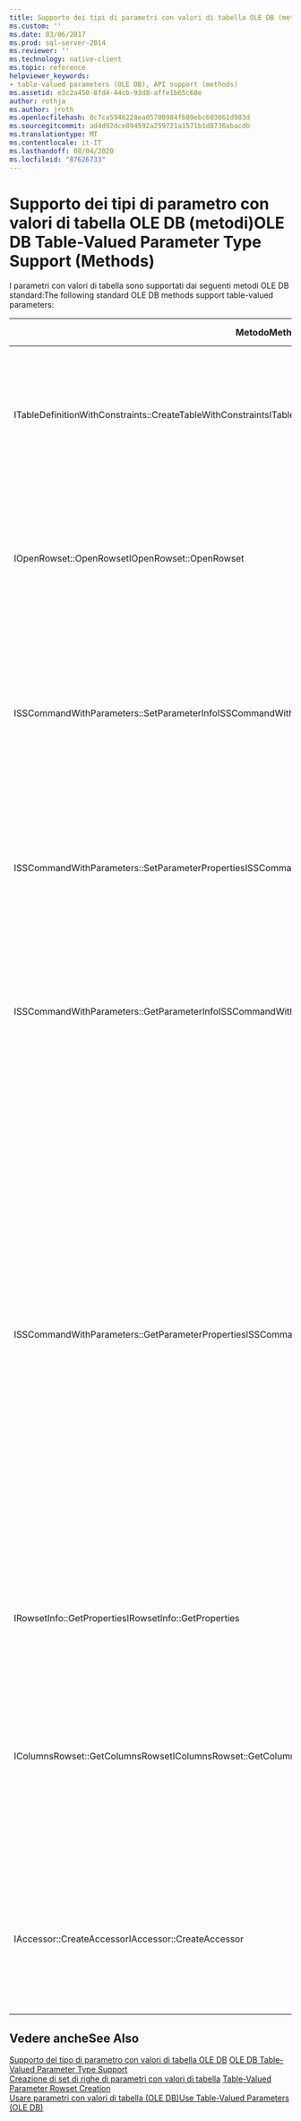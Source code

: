 ```yaml
---
title: Supporto dei tipi di parametri con valori di tabella OLE DB (metodi) | Microsoft Docs
ms.custom: ''
ms.date: 03/06/2017
ms.prod: sql-server-2014
ms.reviewer: ''
ms.technology: native-client
ms.topic: reference
helpviewer_keywords:
- table-valued parameters (OLE DB), API support (methods)
ms.assetid: e3c2a450-8fd4-44cb-93d8-affe1b65c68e
author: rothja
ms.author: jroth
ms.openlocfilehash: 8c7ca5946228ea05708984fb89ebc603061d983d
ms.sourcegitcommit: ad4d92dce894592a259721a1571b1d8736abacdb
ms.translationtype: MT
ms.contentlocale: it-IT
ms.lasthandoff: 08/04/2020
ms.locfileid: "87626733"
---
```

# <a name="ole-db-table-valued-parameter-type-support-methods"></a><span data-ttu-id="583db-102">Supporto dei tipi di parametro con valori di tabella OLE DB (metodi)</span><span class="sxs-lookup"><span data-stu-id="583db-102">OLE DB Table-Valued Parameter Type Support (Methods)</span></span>
  <span data-ttu-id="583db-103">I parametri con valori di tabella sono supportati dai seguenti metodi OLE DB standard:</span><span class="sxs-lookup"><span data-stu-id="583db-103">The following standard OLE DB methods support table-valued parameters:</span></span>  
  
|<span data-ttu-id="583db-104">Metodo</span><span class="sxs-lookup"><span data-stu-id="583db-104">Method</span></span>|<span data-ttu-id="583db-105">Supporto dei parametri con valori di tabella</span><span class="sxs-lookup"><span data-stu-id="583db-105">Table-valued parameter support</span></span>|  
|------------|-------------------------------------|  
|<span data-ttu-id="583db-106">ITableDefinitionWithConstraints::CreateTableWithConstraints</span><span class="sxs-lookup"><span data-stu-id="583db-106">ITableDefinitionWithConstraints::CreateTableWithConstraints</span></span>|<span data-ttu-id="583db-107">Utilizzato quando si conoscono le informazioni sul tipo di parametro con valori di tabella e si desidera creare un'istanza dell'oggetto set di righe di parametri con valori di tabella in base alle informazioni sul tipo.</span><span class="sxs-lookup"><span data-stu-id="583db-107">Used when you know type information of table-valued parameter, and want to instantiate a table-valued parameter rowset object based on the type-information.</span></span><br /><br /> <span data-ttu-id="583db-108">Per altre informazioni, vedere "Scenario statico" in [Creazione di un set di righe di parametri con valori di tabella](table-valued-parameter-rowset-creation.md).</span><span class="sxs-lookup"><span data-stu-id="583db-108">For more information, see "Static Scenario" in [Table-Valued Parameter Rowset Creation](table-valued-parameter-rowset-creation.md).</span></span>|  
|<span data-ttu-id="583db-109">IOpenRowset::OpenRowset</span><span class="sxs-lookup"><span data-stu-id="583db-109">IOpenRowset::OpenRowset</span></span>|<span data-ttu-id="583db-110">Utilizzato quando non si conoscono le informazioni sul tipo di un parametro con valori di tabella e si desidera creare un'istanza dell'oggetto set di righe di parametri con valori di tabella in base alle informazioni sui metadati recuperate dal server.</span><span class="sxs-lookup"><span data-stu-id="583db-110">Used when you do not know the type information of a table-valued parameter, and want to instantiate a table-valued parameter rowset object based on metadata information retrieved from the server.</span></span><br /><br /> <span data-ttu-id="583db-111">Per altre informazioni, vedere "Scenario dinamico" in [Creazione di un set di righe di parametri con valori di tabella](table-valued-parameter-rowset-creation.md).</span><span class="sxs-lookup"><span data-stu-id="583db-111">For more information, see "Dynamic Scenario" in [Table-Valued Parameter Rowset Creation](table-valued-parameter-rowset-creation.md).</span></span>|  
|<span data-ttu-id="583db-112">ISSCommandWithParameters::SetParameterInfo</span><span class="sxs-lookup"><span data-stu-id="583db-112">ISSCommandWithParameters::SetParameterInfo</span></span>|<span data-ttu-id="583db-113">Per specificare un parametro del comando con parametri con valori di tabella, il consumer specifica il tipo del parametro come "table" o "DBTYPE_TABLE" nel membro *pwszName* della struttura DBPARAMBINDINFO.</span><span class="sxs-lookup"><span data-stu-id="583db-113">To specify a table-valued parameter command parameter, the consumer specifies the type of the parameter as "table" or "DBTYPE_TABLE" in the *pwszName* member of DBPARAMBINDINFO structure.</span></span> <span data-ttu-id="583db-114">Il campo *ulParamSize* è impostato su ~0.</span><span class="sxs-lookup"><span data-stu-id="583db-114">The *ulParamSize* is set to ~0.</span></span> <span data-ttu-id="583db-115">Per altre informazioni, vedere "Specifica del parametro con valori di tabella" in [Esecuzione di comandi contenenti parametri con valori di tabella](executing-commands-containing-table-valued-parameters.md).</span><span class="sxs-lookup"><span data-stu-id="583db-115">For more information, see "Table-Valued Parameter Specification" in [Executing Commands Containing Table-Valued Parameters](executing-commands-containing-table-valued-parameters.md).</span></span>|  
|<span data-ttu-id="583db-116">ISSCommandWithParameters::SetParameterProperties</span><span class="sxs-lookup"><span data-stu-id="583db-116">ISSCommandWithParameters::SetParameterProperties</span></span>|<span data-ttu-id="583db-117">Imposta le proprietà specifiche per i parametri con valori di tabella, ad esempio nome dello schema, nome del tipo, ordine delle colonne e colonne predefinite.</span><span class="sxs-lookup"><span data-stu-id="583db-117">Sets properties specific to table-valued parameters, such as schema name, type name, column order, and default columns.</span></span><br /><br /> <span data-ttu-id="583db-118">Il consumer specifica il numero ordinale del parametro nel membro *iOrdinal* della struttura SSPARAMPROPS.</span><span class="sxs-lookup"><span data-stu-id="583db-118">The consumer specifies the ordinal of the parameter in the *iOrdinal* of the SSPARAMPROPS structure.</span></span> <span data-ttu-id="583db-119">Il set di proprietà richiesto è DBPROPSET_SQLSERVERPARAMETER.</span><span class="sxs-lookup"><span data-stu-id="583db-119">The property set requested is DBPROPSET_SQLSERVERPARAMETER.</span></span>|  
|<span data-ttu-id="583db-120">ISSCommandWithParameters::GetParameterInfo</span><span class="sxs-lookup"><span data-stu-id="583db-120">ISSCommandWithParameters::GetParameterInfo</span></span>|<span data-ttu-id="583db-121">Ottiene i tipi di tutti i parametri per un comando specificato.</span><span class="sxs-lookup"><span data-stu-id="583db-121">Gets the types of all the parameters to a specified command.</span></span><br /><br /> <span data-ttu-id="583db-122">Per i parametri con valori di tabella, il tipo del campo *wType* nella struttura DBPARAMINFO sarà DBTYPE_TABLE.</span><span class="sxs-lookup"><span data-stu-id="583db-122">For table-valued parameters, the *wType* field in DBPARAMINFO structure will have type DBTYPE_TABLE.</span></span> <span data-ttu-id="583db-123">Il campo *ulParamSize* verrà impostato su ~0 per indicare che la lunghezza non è nota.</span><span class="sxs-lookup"><span data-stu-id="583db-123">The *ulParamSize* field will be set to ~0 to indicate unknown length.</span></span>|  
|<span data-ttu-id="583db-124">ISSCommandWithParameters::GetParameterProperties</span><span class="sxs-lookup"><span data-stu-id="583db-124">ISSCommandWithParameters::GetParameterProperties</span></span>|<span data-ttu-id="583db-125">Ottiene informazioni sul tipo aggiuntive per i parametri del tipo DBTYPE_TABLE.</span><span class="sxs-lookup"><span data-stu-id="583db-125">Gets additional type information for parameters of the DBTYPE_TABLE type.</span></span><br /><br /> <span data-ttu-id="583db-126">Il consumer specifica il numero ordinale del parametro nel membro *iOrdinal* della struttura SSPARAMPROPS.</span><span class="sxs-lookup"><span data-stu-id="583db-126">The consumer specifies the ordinal of the parameter in the *iOrdinal* member of the SSPARAMPROPS structure.</span></span> <span data-ttu-id="583db-127">Il consumer può richiedere qualsiasi proprietà presente nel set di proprietà DBPROPSET_SQLSERVERPARAMETER riportata in ISSCommandWithParameters::SetParameterProperties.</span><span class="sxs-lookup"><span data-stu-id="583db-127">The consumer can request any of the properties in the DBPROPSET_SQLSERVERPARAMETER property set that are listed under ISSCommandWithParameters::SetParameterProperties.</span></span><br /><br /> <span data-ttu-id="583db-128">Poiché il consumer non conosce il tipo di parametro con valori di tabella, il provider deve impostare SSPROP_PARAM_TYPE_TYPENAME, SSPROP_PARAM_TYPE_SCHEMANAME e SSPROP_PARAM_TYPE_CATALOGNAME sui valori corretti.</span><span class="sxs-lookup"><span data-stu-id="583db-128">Because the consumer does not know the table-valued parameter type, the provider must set the SSPROP_PARAM_TYPE_TYPENAME, SSPROP_PARAM_TYPE_SCHEMANAME, and SSPROP_PARAM_TYPE_CATALOGNAME to their correct values.</span></span> <span data-ttu-id="583db-129">Le proprietà restanti, SSPROP_PARAM_TABLE_DEFAULT_COLUMNS e SSPROP_PARAM_TABLE_COLUMN_SORT_ORDER, utilizzeranno i valori predefiniti.</span><span class="sxs-lookup"><span data-stu-id="583db-129">The remaining properties, SSPROP_PARAM_TABLE_DEFAULT_COLUMNS and SSPROP_PARAM_TABLE_COLUMN_SORT_ORDER, will have their default values.</span></span> <span data-ttu-id="583db-130">Dopo che il consumer ha individuato il nome del tipo di parametro con valori di tabella, usa IOpenRowset::OpenRowset per creare un'istanza di questo parametro con valori di tabella, specificando il nome del tipo di parametro con valori di tabella.</span><span class="sxs-lookup"><span data-stu-id="583db-130">After the consumer has discovered the table-valued parameter type name, it uses IOpenRowset::OpenRowset to create an instance of this table-valued parameter, specifying the name of table-valued parameter type.</span></span> <span data-ttu-id="583db-131">Per altre informazioni, vedere [Individuazione dei tipi di parametri con valori di tabella](../../database-engine/dev-guide/table-valued-parameter-type-discovery.md).</span><span class="sxs-lookup"><span data-stu-id="583db-131">For more information, see [Table-Valued Parameter Type Discovery](../../database-engine/dev-guide/table-valued-parameter-type-discovery.md).</span></span>|  
|<span data-ttu-id="583db-132">IRowsetInfo::GetProperties</span><span class="sxs-lookup"><span data-stu-id="583db-132">IRowsetInfo::GetProperties</span></span>|<span data-ttu-id="583db-133">Ottiene le proprietà del set di righe di parametri con valori di tabella.</span><span class="sxs-lookup"><span data-stu-id="583db-133">Gets table-valued parameter rowset properties.</span></span> <span data-ttu-id="583db-134">Il consumer può utilizzare queste proprietà per configurare le associazioni in modo ottimale.</span><span class="sxs-lookup"><span data-stu-id="583db-134">The consumer can use these properties to optimally set up bindings.</span></span>|  
|<span data-ttu-id="583db-135">IColumnsRowset::GetColumnsRowset</span><span class="sxs-lookup"><span data-stu-id="583db-135">IColumnsRowset::GetColumnsRowset</span></span>|<span data-ttu-id="583db-136">Recupera le informazioni sui metadati relative a una tabella di [!INCLUDE[ssNoVersion](../../includes/ssnoversion-md.md)].</span><span class="sxs-lookup"><span data-stu-id="583db-136">Retrieves metadata information about a [!INCLUDE[ssNoVersion](../../includes/ssnoversion-md.md)] table.</span></span> <span data-ttu-id="583db-137">Per i parametri con valori di tabella, questa stessa interfaccia fornisce informazioni dettagliate sui metadati relative a ogni colonna, ad esempio:</span><span class="sxs-lookup"><span data-stu-id="583db-137">For table-valued parameters, this same interface provides detailed metadata information about each column, such as the following:</span></span><br /><br /> <span data-ttu-id="583db-138">-DBCOLUMN_FLAGS indica il supporto di valori null tramite il bit DBCOLUMNFLAGS_ISNULLABLE.</span><span class="sxs-lookup"><span data-stu-id="583db-138">-   DBCOLUMN_FLAGS indicates nullability through the DBCOLUMNFLAGS_ISNULLABLE bit.</span></span><br /><span data-ttu-id="583db-139">-DBCOLUMN_ISUNIQUE indica se la colonna è una colonna Identity.</span><span class="sxs-lookup"><span data-stu-id="583db-139">-   DBCOLUMN_ISUNIQUE indicates whether the column is an identity column.</span></span><br /><span data-ttu-id="583db-140">-DBCOLUMN_COMPUTEMODE indica se la colonna è calcolata.</span><span class="sxs-lookup"><span data-stu-id="583db-140">-   DBCOLUMN_COMPUTEMODE indicates whether the column is computed.</span></span>|  
|<span data-ttu-id="583db-141">IAccessor::CreateAccessor</span><span class="sxs-lookup"><span data-stu-id="583db-141">IAccessor::CreateAccessor</span></span>|<span data-ttu-id="583db-142">Per associare un oggetto set di righe di parametri con valori di tabella a un parametro del comando, creare una funzione di accesso con il membro *wType* impostato su DBTYPE_TABLE.</span><span class="sxs-lookup"><span data-stu-id="583db-142">To bind a table-valued parameter rowset object to a command parameter, you create an accessor with its *wType* member set to DBTYPE_TABLE.</span></span> <span data-ttu-id="583db-143">La struttura DBOBJECT conterrà l'interfaccia IID_IRowset o un'altra interfaccia valida dell'oggetto set di righe nel membro *iid*.</span><span class="sxs-lookup"><span data-stu-id="583db-143">The DBOBJECT structure will contain IID_IRowset or any other valid rowset object interface in the *iid* member.</span></span> <span data-ttu-id="583db-144">Il resto dei campi viene gestito in modo analogo a DBTYPE_IUNKNOWN.</span><span class="sxs-lookup"><span data-stu-id="583db-144">The rest of the fields are treated similarly to DBTYPE_IUNKNOWN.</span></span>|  
  
## <a name="see-also"></a><span data-ttu-id="583db-145">Vedere anche</span><span class="sxs-lookup"><span data-stu-id="583db-145">See Also</span></span>  
 <span data-ttu-id="583db-146">[Supporto del tipo di parametro con valori di tabella OLE DB](ole-db-table-valued-parameter-type-support.md) </span><span class="sxs-lookup"><span data-stu-id="583db-146">[OLE DB Table-Valued Parameter Type Support](ole-db-table-valued-parameter-type-support.md) </span></span>  
 <span data-ttu-id="583db-147">[Creazione di set di righe di parametri con valori di tabella](table-valued-parameter-rowset-creation.md) </span><span class="sxs-lookup"><span data-stu-id="583db-147">[Table-Valued Parameter Rowset Creation](table-valued-parameter-rowset-creation.md) </span></span>  
 [<span data-ttu-id="583db-148">Usare parametri con valori di tabella &#40;OLE DB&#41;</span><span class="sxs-lookup"><span data-stu-id="583db-148">Use Table-Valued Parameters &#40;OLE DB&#41;</span></span>](table-valued-parameters-ole-db.md)  
  
  
